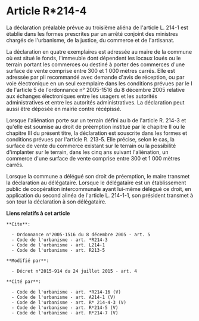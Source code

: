 # Article R*214-4

La déclaration préalable prévue au troisième aliéna de l'article L. 214-1 est établie dans les formes prescrites par un
arrêté conjoint des ministres chargés de l'urbanisme, de la justice, du commerce et de l'artisanat. 

La déclaration en quatre exemplaires est adressée au maire de la commune où est situé le fonds, l'immeuble dont dépendent les
locaux loués ou le terrain portant les commerces ou destiné à porter des commerces d'une surface de vente comprise entre 300
et 1 000 mètres carrés. Elle est adressée par pli recommandé avec demande d'avis de réception, ou par voie électronique en un
seul exemplaire dans les conditions prévues par le I de l'article 5 de l'ordonnance n° 2005-1516 du 8 décembre 2005 relative
aux échanges électroniques entre les usagers et les autorités administratives et entre les autorités administratives. La
déclaration peut aussi être déposée en mairie contre récépissé. 

Lorsque l'aliénation porte sur un terrain défini au b de l'article R. 214-3 et qu'elle est soumise au droit de préemption
institué par le chapitre II ou le chapitre III du présent titre, la déclaration est souscrite dans les formes et conditions
prévues par l'article R. 213-5. Elle précise, selon le cas, la surface de vente du commerce existant sur le terrain ou la
possibilité d'implanter sur le terrain, dans les cinq ans suivant l'aliénation, un commerce d'une surface de vente comprise
entre 300 et 1 000 mètres carrés.

Lorsque la commune a délégué son droit de préemption, le maire transmet la déclaration au délégataire. Lorsque le délégataire
est un établissement public de coopération intercommunale ayant lui-même délégué ce droit, en application du second alinéa de
l'article L. 214-1-1, son président transmet à son tour la déclaration à son délégataire.

**Liens relatifs à cet article**

	**Cite**:

	  - Ordonnance n°2005-1516 du 8 décembre 2005 - art. 5
	  - Code de l'urbanisme - art. *R214-3
	  - Code de l'urbanisme - art. L214-1
	  - Code de l'urbanisme - art. R213-5

	**Modifié par**:

	  - Décret n°2015-914 du 24 juillet 2015 - art. 4

	**Cité par**:

	  - Code de l'urbanisme - art. *R214-16 (V)
	  - Code de l'urbanisme - art. A214-1 (V)
	  - Code de l'urbanisme - art. R* 214-4-3 (V)
	  - Code de l'urbanisme - art. R*214-5 (V)
	  - Code de l'urbanisme - art. R*214-7 (V)
